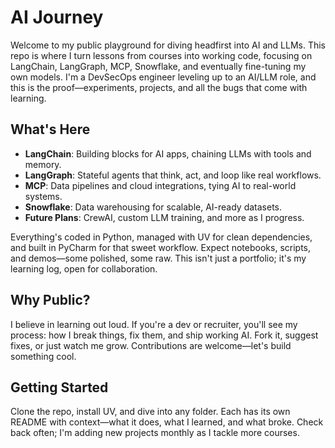 # AI Journey

Welcome to my public playground for diving headfirst into AI and LLMs. This repo is where I turn lessons from courses into working code, focusing on LangChain, LangGraph, MCP, Snowflake, and eventually fine-tuning my own models. I'm a DevSecOps engineer leveling up to an AI/LLM role, and this is the proof—experiments, projects, and all the bugs that come with learning.

## What's Here

- **LangChain**: Building blocks for AI apps, chaining LLMs with tools and memory.
- **LangGraph**: Stateful agents that think, act, and loop like real workflows.
- **MCP**: Data pipelines and cloud integrations, tying AI to real-world systems.
- **Snowflake**: Data warehousing for scalable, AI-ready datasets.
- **Future Plans**: CrewAI, custom LLM training, and more as I progress.

Everything's coded in Python, managed with UV for clean dependencies, and built in PyCharm for that sweet workflow. Expect notebooks, scripts, and demos—some polished, some raw. This isn't just a portfolio; it's my learning log, open for collaboration.

## Why Public?

I believe in learning out loud. If you're a dev or recruiter, you'll see my process: how I break things, fix them, and ship working AI. Fork it, suggest fixes, or just watch me grow. Contributions are welcome—let's build something cool.

## Getting Started

Clone the repo, install UV, and dive into any folder. Each has its own README with context—what it does, what I learned, and what broke. Check back often; I'm adding new projects monthly as I tackle more courses.